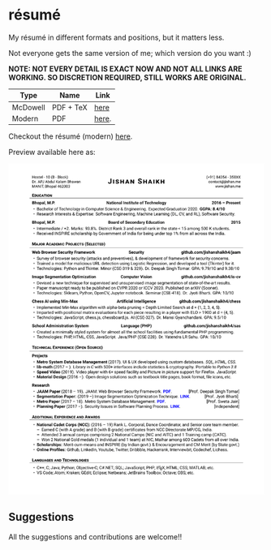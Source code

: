 # résumé
My résumé in different formats and positions, but it matters less.

Not everyone gets the same version of me; which version do you want :)

**NOTE: NOT EVERY DETAIL IS EXACT NOW AND NOT ALL LINKS ARE WORKING. SO DISCRETION REQUIRED, STILL WORKS ARE ORIGINAL.**

Type | Name | Link | 
-----|------|------|
McDowell | PDF + TeX | [here](https://github.com/jishanshaikh4/resume/blob/master/McDowell-CV/main.pdf) | 
Modern | PDF | [here](https://www.github.com/jishanshaikh4/resume/blob/master/main.pdf). 

Checkout the résumé (modern) [here](https://www.github.com/jishanshaikh4/resume/blob/master/main.pdf).

Preview available here as:

![](https://github.com/jishanshaikh4/resume/blob/master/main-1.png)


## Suggestions

All the suggestions and contributions are welcome!!
